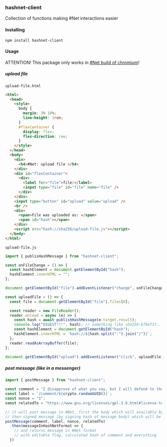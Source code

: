 ### hashnet-client
Collection of functions making #Net interactions easier

#### Installing

```
npm install hashnet-client
```

#### Usage

ATTENTION! This package only works in [#Net build of chromium](https://github.com/gonzazoid/chromium/tree/feature/hash-net-draft)!

##### upload file

``upload-file.html``
```html
<html>
  <head>
    <style>
      body {
        margin: 3% 10%;
        line-height: 3rem;
      }
      #flexContainer {
        display: flex;
        flex-direction: row;
      }
    </style>
  </head>
  <body>
    <div>
      <h4>#Net: upload file </h4>
    </div>
    <div id="flexContainer">
      <div>
        <label for="file">file:</label>
        <input type="file" id="file" name="file" />
      </div>
    </div>
    <input type="button" id="upload" value="upload" />
    <br />
    <div>
      <span>File was uploaded as: </span>
      <span id="hash"></span>
    </div>
    <script src="hash://sha256/upload-file.js"></script>
  </body>
</html>
```

``upload-file.js``

```JavaScript
import { publisHashMessage } from "hashnet-client";

const onFileChange = () => {
  const hashElement = document.getElementById("hash");
  hashElement.innerHTML = "";
};

document.getElementById("file").addEventListener("change", onFileChange);

const uploadFile = () => {
  const file = document.getElementById("file").files[0];

  const reader = new FileReader();
  reader.onload = async (e) => {
    const hash = await publishHashMessage(e.target.result);
    console.log("DIGEST!!!", hash); // something like sha256:678ef37.....
    const hashElement = document.getElementById("hash");
    hashElement.innerHTML = `hash://${hash.split(":").join("/")}`;
  };
  reader.readAsArrayBuffer(file);
};

document.getElementById("upload").addEventListener("click", uploadFile);
```

##### post message (like in a messenger)

```JavaScript
import { postMessage } from "hashnet-client";

const comment = "I disapprove of what you say, but I will defend to the death your right to say it.";
const label = `/comment/${crypto.randomUUID()}`;
const nonce = "1";
const relatedTo = "https://www.gnu.org/licenses/gpl-3.0.html#license-text";

// it will post message in #Net, first the body which will available by hash://... link
// then signed message (by signing hash of message body) which will be available by signed:// or related:// links
postMessage(comment, label, nonce, relatedTo)
  .then(messageInHashNetFormat => {
    // and returns message in #Net format
    // with editable flag, calculated hash of comment and everything
  })
```

